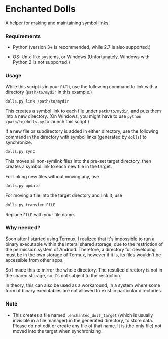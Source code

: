 # Enchanted Dolls

A helper for making and maintaining symbol links.

### Requirements

+ Python (version 3+ is recommended, while 2.7 is also supported.)

+ OS: Unix-like systems, or Windows (Unfortunately, Windows with Python 2 is not supported.)

### Usage

While this script is in your `PATH`, use the following command to link with a directory (`path/to/mydir` in this example.)
```sh
dolls.py link /path/to/mydir
```
This creates a symbol link to each file under `path/to/mydir`, and puts them into a new directory. (On Windows, you might have to use `python /path/to/dolls.py` to launch this script.)

If a new file or subdirectory is added in either directory, use the following command in the directory with symbol links (generated by `dolls`) to synchronize.
```sh
dolls.py sync
```
This moves all non-symlink files into the pre-set target directory, then creates a symbol link to each new file in the target.

For linking new files without moving any, use
```sh
dolls.py update
```

For moving a file into the target directory and link it, use
```sh
dolls.py transfer FILE
```
Replace `FILE` with your file name.

### Why needed?

Soon after I started using [Termux](https://github.com/termux/termux-app), I 
realized that it's impossible to run a binary executable within the interal shared storage, due to the restriction of the permission system of Android. Therefore, a directory for developing must be in the own storage of Termux, however if it is, its files wouldn't be accessible from other apps.

So I made this to mirror the whole directory. The resulted directory is not in the shared storage, so it's not subject to the restriction.

In theory, this can also be used as a workaround, in a system where some form of binary executables are not allowed to exist in particular directories.

### Note

+ This creates a file named `.enchanted_doll_target` (which is usually invisible in a file manager) in the generated directory, to store data. Please do not edit or create any file of that name. It is (the only file) not moved into the target when synchronizing.
